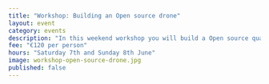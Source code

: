 ```yaml
---
title: "Workshop: Building an Open source drone"
layout: event
category: events
description: "In this weekend workshop you will build a Open source quadcopter and learn about do-it-yourself drones. Some previous experience in electronics and DIY projects is required. Capacity for 7 people"
fee: "€120 per person"
hours: "Saturday 7th and Sunday 8th June"
image: workshop-open-source-drone.jpg
published: false
---
```

